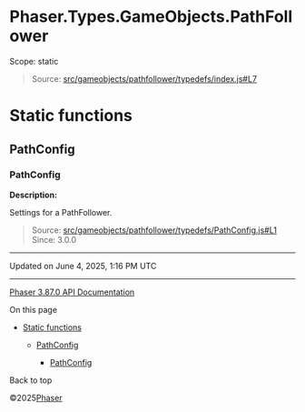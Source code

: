 # Phaser.Types.GameObjects.PathFollower

Scope:
static

> Source: [src/gameobjects/pathfollower/typedefs/index.js#L7](https://github.com/phaserjs/phaser/blob/v3.87.0/src/gameobjects/pathfollower/typedefs/index.js#L7)

# Static functions

## PathConfig

### PathConfig

**Description:**

Settings for a PathFollower.

> Source: [src/gameobjects/pathfollower/typedefs/PathConfig.js#L1](https://github.com/phaserjs/phaser/blob/v3.87.0/src/gameobjects/pathfollower/typedefs/PathConfig.js#L1)  
> Since: 3.0.0

---

Updated on June 4, 2025, 1:16 PM UTC

---

[Phaser 3.87.0 API Documentation](../../index.md)

On this page

* [Static functions](#static-functions)

  + [PathConfig](#pathconfig)

    - [PathConfig](#pathconfig-1)

Back to top

©2025[Phaser](https://docs.phaser.io)